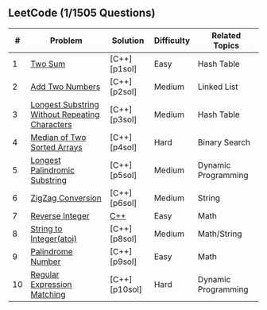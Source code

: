 ## LeetCode (1/1505 Questions)
| # | Problem | Solution | Difficulty | Related Topics |
|---| ------- | -------- | ---------- | -------------- |
|1|[Two Sum][p1]                                                   |[C++][p1sol]     |Easy         |Hash Table
|2|[Add Two Numbers][p2]                                           |[C++][p2sol]     |Medium       |Linked List
|3|[Longest Substring Without Repeating Characters][p3]            |[C++][p3sol]     |Medium       |Hash Table
|4|[Median of Two Sorted Arrays][p4]                               |[C++][p4sol]     |Hard         |Binary Search
|5|[Longest Palindromic Substring][p5]                             |[C++][p5sol]     |Medium       |Dynamic Programming
|6|[ZigZag Conversion][p6]                                         |[C++][p6sol]     |Medium       |String
|7|[Reverse Integer][p7]                                           |[C++][p7sol]     |Easy         |Math
|8|[String to Integer(atoi)][p8]                                   |[C++][p8sol]     |Medium       |Math/String
|9|[Palindrome Number][p9]                                         |[C++][p9sol]     |Easy         |Math
|10|[Regular Expression Matching][p10]                             |[C++][p10sol]    |Hard         |Dynamic Programming

[p1]: https://leetcode.com/problems/two-sum/
[p2]: https://leetcode.com/problems/add-two-numbers/
[p3]: https://leetcode.com/problems/longest-substring-without-repeating-characters/
[p4]: https://leetcode.com/problems/median-of-two-sorted-arrays/
[p5]: https://leetcode.com/problems/longest-palindromic-substring/
[p6]: https://leetcode.com/problems/zigzag-conversion/
[p7]: https://leetcode.com/problems/reverse-integer/
[p8]: https://leetcode.com/problems/string-to-integer-atoi/
[p9]: https://leetcode.com/problems/palindrome-number/
[p10]: https://leetcode.com/problems/regular-expression-matching/
[p11]: 
[p12]: 
[p13]: 
[p14]:
[p15]:
[p16]:
[p17]:
[p18]:
[p19]:
[p20]:
[p21]:
[p22]:
[p23]:
[p24]:
[p25]:
[p26]:

[p7sol]: /Solution/Q7_Reverse%20Integer.cpp



